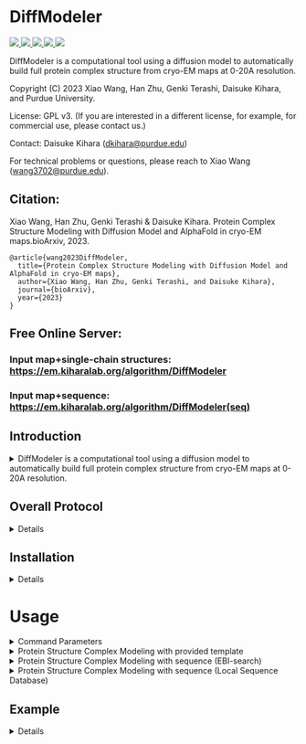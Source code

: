 
# DiffModeler
<a href="https://github.com/marktext/marktext/releases/latest">
   <img src="https://img.shields.io/badge/DiffModeler-v1.0.0-green">
   <img src="https://img.shields.io/badge/platform-Linux%20%7C%20Mac%20-green">
   <img src="https://img.shields.io/badge/Language-python3-green">
   <img src="https://img.shields.io/badge/dependencies-tested-green">
   <img src="https://img.shields.io/badge/licence-GNU-green">
</a>  

DiffModeler is a computational tool using a diffusion model to automatically build full protein complex structure from cryo-EM maps at 0-20A resolution.  

Copyright (C) 2023 Xiao Wang, Han Zhu, Genki Terashi, Daisuke Kihara, and Purdue University. 

License: GPL v3. (If you are interested in a different license, for example, for commercial use, please contact us.) 

Contact: Daisuke Kihara (dkihara@purdue.edu)

For technical problems or questions, please reach to Xiao Wang (wang3702@purdue.edu).

## Citation:

Xiao Wang, Han Zhu, Genki Terashi & Daisuke Kihara. Protein Complex Structure Modeling with Diffusion Model and AlphaFold in cryo-EM maps.bioArxiv, 2023.
```
@article{wang2023DiffModeler,   
  title={Protein Complex Structure Modeling with Diffusion Model and AlphaFold in cryo-EM maps},   
  author={Xiao Wang, Han Zhu, Genki Terashi, and Daisuke Kihara},    
  journal={bioArxiv},    
  year={2023}    
}   
```

## Free Online Server: 
### Input map+single-chain structures: https://em.kiharalab.org/algorithm/DiffModeler
### Input map+sequence: https://em.kiharalab.org/algorithm/DiffModeler(seq)

## Introduction

<details>
   <summary>DiffModeler is a computational tool using a diffusion model to automatically build full protein complex structure from cryo-EM maps at 0-20A resolution. </summary>

Cryogenic electron microscopy (cryo-EM) has been widely employed in experimental settings to determine 
multi-chain protein complexes, but modeling accuracy greatly diminishes when resolution 
decreases. At intermediate resolutions of 5-10 Å, even template-based structure fitting presents
significant challenges. To tackle this issue, we introduce DiffModeler, a fully automated protein complex structure modeling
method that leverages a diffusion model for backbone tracing and structure fitting with AlphaFold predicted single-chain structure.
In extensive testing on cryo-EM maps at intermediate resolution, DiffModeler showcased remarkably accurate
structure modeling, surpassing existing methods significantly. 
Notably, we successfully modeled a protein complex consisting of 47 chains,
comprising 13,462 residues, with an impressive TM-Score of 0.9. 
We also further benchmarked DiffModeler for maps at low resolution of 10-20 Å and 
validated its generalizability with plausible performances. 
</details>

## Overall Protocol 

<details>

1) Backbone tracing from cryo-EM maps at intermediate resolution via diffusion model.  
2) Single-chain structure prediction by AlphaFold.  
3) Single-chain structure fitting using VESPER.  
4) Protein complex modeling by assembling algorithms.  

<p align="center">
  <img src="framework.png" alt="DiffModeler framework" width="70%">
</p>
</details>

## Installation

<details>



### System Requirements
CPU: >=4 cores <br>
Memory (RAM): >=12Gb. <br>
GPU: any GPU supports CUDA with at least 12GB memory. <br>
GPU is required for DiffModeler since most computations are done on GPU.

## Installation  
### 1. [`Install git`](https://git-scm.com/book/en/v2/Getting-Started-Installing-Git) 
### 2. Clone the repository in your computer 
```
git clone git@github.com:kiharalab/DiffModeler.git && cd DiffModeler
```

### 3. Configure environment for DiffModeler.
#### 3.1.1 Install anaconda
Install anaconda from https://www.anaconda.com/download#downloads.
#### 3.1.2 Install environment via yml file
Then create the environment via
```commandline
conda env create -f environment.yml
```
#### 3.1.3 Activate environment for running
Each time when you want to run this software, simply activate the environment by
```
conda activate DiffModeler
conda deactivate(If you want to exit) 
```

### 4. Download the pre-trained diffusion model
make a directory ``best_model`` and then download our pretrained model in this directory. <br>
Diffusion model weights (trained on 5-10A, can be used for 2-5A (very good backbone tracing) and 10-20A): [diffusion_model](https://huggingface.co/zhtronics/DiffModelerWeight/resolve/main/diffusion_best.pth.tar) <br>

You can also use command line to do this
```commandline
mkdir best_model
cd best_model
wget https://huggingface.co/zhtronics/DiffModelerWeight/resolve/main/diffusion_best.pth.tar
cd ..
```

If the link failed, you can also download our model files via our [lab server](https://kiharalab.org/emsuites/diffmodeler_model/) to ``best_model`` directory. 

### 5. (Optional) Visualization software
Pymol (for structure visualization): https://pymol.org/2/    
Chimera (for map visualization): https://www.cgl.ucsf.edu/chimera/download.html  

</details>

# Usage

<details>
<summary>Command Parameters</summary>

```commandline
usage: main.py [-h] --mode MODE [-F F] [-M M] [--config CONFIG] [--gpu GPU] [--output OUTPUT]
               [--contour CONTOUR]

options:
  -h, --help            show this help message and exit
  --mode MODE           control mode, mode 0: template mode; mode 1: sequence mode (online search); mode 2: sequence mode (local db search)
  -F F                  input map path
  -P P                  directory or zipped file of Single-Chain PDB files
  -M M                  txt file path which records protein information
  --resolution RESOLUTION
                        specify the resolution to skip diffusion for super high resolution maps (better than 2A)
  --config CONFIG       specifying the config path
  --gpu GPU             specify the gpu we will use
  --output OUTPUT       Output directory
  --contour CONTOUR     Contour level for input map, suggested 0.5*[author_contour]. (Float), Default value: 0.0
```
</details>

<details>
<summary>Protein Structure Complex Modeling with provided template</summary>

### Protein Structure Complex Modeling with provided template 
This is for DiffModeler running if you have map and available template candiates (either from experimental or AlphaFold predicted structure).
It is fine to run if you only know some of the template structures..
```commandline
python3 main.py --mode=0 -F=[Map_Path] -P=[Single_chain_structure_dir] -M=[protin_config_path] --config=[pipeline_config_file] --contour=[Contour_Level] --gpu=[GPU_ID] --resolution=[resolution]
```
[Map_Path] is the path of the input experimental cryo-EM map, [Single_chain_structure_dir] specifis the directory of all single-chain PDB files. You can also zip them into a zip/.tar/.tar.gz file here to pass the zip file path here. [protin_config_path] is the text file path that records the protein single chain PDB name and corressponding chains, [pipeline_config_file] is the pipeline's parameter configuration file, saved in ``config`` directory; [Contour_Level] is the map density threshold to remove outside regions to save processing time (suggested to use half author recommended contour level), [GPU_ID] specifies the gpu used for inference. [resolution] specified the map resolution, where 0-2A will skip the diffusion model. Therefore, you can use an approximate resolution value here.

Example of PDB config file
```commandline
tmp1.pdb A B
tmp2.pdb C
tmp3.pdb D E
```
which indicates 5 single-chain structures are provided. tmp1.pdb is for identical chain A and B, tmp2.pdb is for chain C, tmp3.pdb is for identical chain D and chain E.
To obtain such template/alphafold predicted single-chain structure, please consider two options:

1. Please check <a href='https://alphafold.ebi.ac.uk/'>AlphaFold Database</a> for single-chain structure with UniProt ID.
2. Please simpy search <a href='https://www.ebi.ac.uk/Tools/sss/fasta/'>EBI Search Tool</a> aginst structure database to find most similar structures as templates for us to model protein complex. Here you can get similar (or even identical) experimental single-chain structures or AlphaFold predicted structures.

### Example Command
```commandline
python3 main.py --mode=0 -F=example/6824.mrc -P=example -M=example/input_info.txt --config=config/diffmodeler.json --contour=2 --gpu=0 --resolution=5.8
```
This is the example command with ``-P`` specify the directory of single-chain pdbs.

You can also use this command line to specify the zip file including all single-chain PDB files for ``-P``
```commandline
python3 main.py --mode=0 -F=example/6824.mrc -P=example/6824.zip -M=example/input_info.txt --config=config/diffmodeler.json --contour=2 --gpu=0 --resolution=5.8
```
</details>

<details>
<summary>Protein Structure Complex Modeling with sequence (EBI-search)</summary>

### Protein Structure Complex Modeling with sequence (EBI-search)
This is for DiffModeler running if you have map and corresponding sequence. It is fine to run if you only know some of the sequences.
<br><b>Please use our [server](https://em.kiharalab.org/algorithm/DiffModeler(seq)) if with more than 4 non-identical chains. </b> EBI's API is too slow to respond when you have many non-identical sequences. <br>
This mode can only support structure modeling with less than 4 non-identical chains because of EBI's search tool limit.
```commandline
python3 main.py --mode=1 -F=[Map_Path] -P=[fasta_path] --config=[pipeline_config_file] --contour=[Contour_Level] --gpu=[GPU_ID] --resolution=[resolution]
```
[Map_Path] is the path of the input experimental cryo-EM map, [fasta_path] specifis the path of sequence file with .fasta format. [pipeline_config_file] is the pipeline's parameter configuration file, saved in ``config`` directory; [Contour_Level] is the map density threshold to remove outside regions to save processing time (suggested to use half author recommended contour level), [GPU_ID] specifies the gpu used for inference. [resolution] specified the map resolution, where 0-2A will skip the diffusion model. Therefore, you can use an approximate resolution value here.
<b>Please update ``email`` field in config/diffmodeler.json to your email.</b> 

This is based on <a href='https://www.ebi.ac.uk/Tools/sss/fasta/'>EBI Search Tool</a> aginst structure database to find most similar structures as templates for us to model protein complex. 
<br><b>Please use our [server](https://em.kiharalab.org/algorithm/DiffModeler(seq)) if with more than 4 non-identical chains. </b> EBI's API is too slow to respond when you have many non-identical sequences.

Example of fasta file
```
>A,B,C,D
MATPAGRRASETERLLTPNPGYGTQVGTSPAPTTPTEEEDLRR
>E,F
VVTFREENTIAFRHLFLLGYSDGSDDTFAAYTQEQLYQ
```
For ID line, please only include the chain id without any other information. If multiple chains include the identical sequences, please use comma "," to split different chains.
<br> In this example, we have 6 chains in total, with A,B,C,D share the identical sequences and E,F share another identical sequences.

### Example Command
```commandline
python3 main.py --mode=1 -F=example/6824.mrc -P=example/6824.fasta --config=config/diffmodeler.json --contour=2 --gpu=0 --resolution=5.8
```
</details>

<details>
<summary>Protein Structure Complex Modeling with sequence (Local Sequence Database)</summary>

### Protein Structure Complex Modeling with sequence (Local Sequence Database)
This is for DiffModeler running if you have map and corresponding sequence. It is fine to run if you only know some of the sequences. If you have more 4 non-identical chains, you can set up local sequence database to run DiffModeler by yourself.
<br><b>This is the mode used in server. We highly recommend to directly user [server](https://em.kiharalab.org/algorithm/DiffModeler(seq)) </b>
### 1 Install Blast
Please follow the instructions in [NCBI website](https://blast.ncbi.nlm.nih.gov/doc/blast-help/downloadblastdata.html) to install Blast locally.
### 2 Download and install database
Download the processed database from https://huggingface.co/datasets/zhtronics/BLAST_RCSB_AFDB/tree/main.
You can also use command line
```commandline
wget https://huggingface.co/datasets/zhtronics/BLAST_RCSB_AFDB/resolve/main/data.tar.gz.aa
wget https://huggingface.co/datasets/zhtronics/BLAST_RCSB_AFDB/resolve/main/data.tar.gz.ab
wget https://huggingface.co/datasets/zhtronics/BLAST_RCSB_AFDB/resolve/main/data.tar.gz.ac
```
After downloading finished, unzip the database to ``data`` subdirectory under this project.

### 3 Run DiffModeler
After configuring the environment, please run 
```commandline
python3 main.py --mode=2 -F=[Map_Path] -P=[fasta_path] --config=[pipeline_config_file] --contour=[Contour_Level] --gpu=[GPU_ID] --resolution=[resolution]
```
[Map_Path] is the path of the input experimental cryo-EM map, [fasta_path] specifis the path of sequence file with .fasta format. [pipeline_config_file] is the pipeline's parameter configuration file, saved in ``config`` directory; [Contour_Level] is the map density threshold to remove outside regions to save processing time (suggested to use half author recommended contour level), [GPU_ID] specifies the gpu used for inference. [resolution] specified the map resolution, where 0-2A will skip the diffusion model. Therefore, you can use an approximate resolution value here.
### Example Command
```commandline
python3 main.py --mode=2 -F=example/6824.mrc -P=example/6824.fasta --config=config/diffmodeler.json --contour=2 --gpu=0 --resolution=5.8
```

</details>

## Example

<details>

### Input File
Cryo-EM map with mrc format. 
AlphaFold/Template single-chain structure and information file to indicate the path.
Our example input can be found [here](https://github.com/kiharalab/DiffModeler/tree/master/example)

### Output File 
DiffModeler.cif: a CIF file that records the final modeled protein complex structure.
Our example output can be found [here](https://kiharalab.org/emsuites/diffmodelder_example/output). All the intermediate results are also kept here. 

</details>
